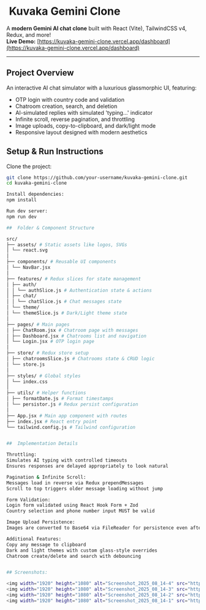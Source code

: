 # ​ Kuvaka Gemini Clone

A **modern Gemini AI chat clone** built with React (Vite), TailwindCSS v4, Redux, and more!  
**Live Demo:** [https://kuvaka-gemini-clone.vercel.app/dashboard](https://kuvaka-gemini-clone.vercel.app/dashboard)

---

##  Project Overview

An interactive AI chat simulator with a luxurious glassmorphic UI, featuring:
- OTP login with country code and validation
- Chatroom creation, search, and deletion
- AI-simulated replies with simulated 'typing...' indicator
- Infinite scroll, reverse pagination, and throttling
- Image uploads, copy-to-clipboard, and dark/light mode
- Responsive layout designed with modern aesthetics



##  Setup & Run Instructions

Clone the project:
```bash
git clone https://github.com/your-username/kuvaka-gemini-clone.git
cd kuvaka-gemini-clone

Install dependencies:
npm install

Run dev server:
npm run dev

##  Folder & Component Structure

src/
├── assets/ # Static assets like logos, SVGs
│ └── react.svg
│
├── components/ # Reusable UI components
│ └── NavBar.jsx
│
├── features/ # Redux slices for state management
│ ├── auth/
│ │ └── authSlice.js # Authentication state & actions
│ ├── chat/
│ │ └── chatSlice.js # Chat messages state
│ └── theme/
│ └── themeSlice.js # Dark/Light theme state
│
├── pages/ # Main pages
│ ├── ChatRoom.jsx # Chatroom page with messages
│ ├── Dashboard.jsx # Chatrooms list and navigation
│ └── Login.jsx # OTP login page
│
├── store/ # Redux store setup
│ ├── chatroomsSlice.js # Chatrooms state & CRUD logic
│ └── store.js
│
├── styles/ # Global styles
│ └── index.css
│
├── utils/ # Helper functions
│ ├── formatDate.js # Format timestamps
│ └── persistor.js # Redux persist configuration
│
├── App.jsx # Main app component with routes
├── index.jsx # React entry point
└── tailwind.config.js # Tailwind configuration


##  Implementation Details

Throttling:
Simulates AI typing with controlled timeouts
Ensures responses are delayed appropriately to look natural

Pagination & Infinite Scroll:
Messages load in reverse via Redux prependMessages
Scroll to top triggers older message loading without jump

Form Validation:
Login form validated using React Hook Form + Zod
Country selection and phone number input MUST be valid

Image Upload Persistence:
Images are converted to Base64 via FileReader for persistence even after app reloads

Additional Features:
Copy any message to clipboard
Dark and light themes with custom glass-style overrides
Chatroom create/delete and search with debouncing


## Screenshots:

<img width="1920" height="1080" alt="Screenshot_2025_08_14-4" src="https://github.com/user-attachments/assets/3cb4c290-fa6d-4cae-a5bf-67c0b4875430" />
<img width="1920" height="1080" alt="Screenshot_2025_08_14-3" src="https://github.com/user-attachments/assets/866b6fe2-b477-4d79-8b52-9243e734c420" />
<img width="1920" height="1080" alt="Screenshot_2025_08_14-2" src="https://github.com/user-attachments/assets/b2e6edcc-485d-4e68-83a3-0092968a93cf" />
<img width="1920" height="1080" alt="Screenshot_2025_08_14-1" src="https://github.com/user-attachments/assets/3179ec76-c742-446d-ab44-cbedf01b7005" />





